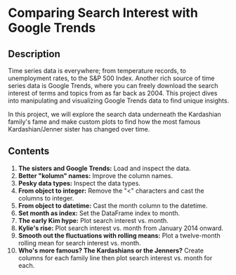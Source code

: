 # Comparing Search Interest with Google Trends
## Description
Time series data is everywhere; from temperature records, to unemployment rates, to the S&P 500 Index. Another rich source of time series data is Google Trends, where you can freely download the search interest of terms and topics from as far back as 2004. This project dives into manipulating and visualizing Google Trends data to find unique insights.

In this project, we will explore the search data underneath the Kardashian family's fame and make custom plots to find how the most famous Kardashian/Jenner sister has changed over time. 
## Contents 
1. **The sisters and Google Trends:** Load and inspect the data.
2. **Better "kolumn" names:** Improve the column names.
3. **Pesky data types:** Inspect the data types.
4. **From object to integer:** Remove the "<" characters and cast the columns to integer.
5. **From object to datetime:** Cast the month column to the datetime.
6. **Set month as index:** Set the DataFrame index to month.
7. **The early Kim hype:** Plot search interest vs. month.
8. **Kylie's rise:** Plot search interest vs. month from January 2014 onward.
9. **Smooth out the fluctuations with rolling means:** Plot a twelve-month rolling mean for search interest vs. month.
10. **Who's more famous? The Kardashians or the Jenners?** Create columns for each family line then plot search interest vs. month for each.
